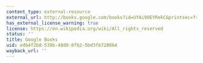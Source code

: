 ```yaml
---
content_type: external-resource
external_url: http://books.google.com/books?id=UYAi9OEYRekC&printsec=frontcover
has_external_license_warning: true
license: https://en.wikipedia.org/wiki/All_rights_reserved
status: ''
title: Google Books
uid: edb4f2b8-539b-48d0-8fb2-5bd3fb7280b4
wayback_url: ''
---
```

